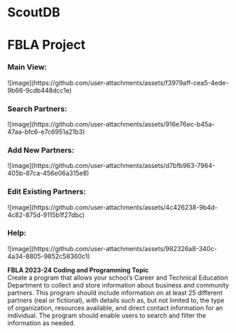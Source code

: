 # ScoutDB
 <h1>FBLA Project</h1>
<h3>Main View:</h3>
![image](https://github.com/user-attachments/assets/f3979aff-cea5-4ede-9b66-9cdb448dcc1e)
<h3>Search Partners:</h3>
![image](https://github.com/user-attachments/assets/916e76ec-b45a-47aa-bfc6-e7c6951a21b3)
<h3>Add New Partners:</h3>
![image](https://github.com/user-attachments/assets/d7bfb963-7964-405b-87ca-456e06a315e8)
<h3>Edit Existing Partners:</h3>
![image](https://github.com/user-attachments/assets/4c426238-9b4d-4c82-875d-9115b1f27dbc)
<h3>Help:</h3>
![image](https://github.com/user-attachments/assets/982326a8-340c-4a34-8805-9852c58360c1)

<strong>FBLA 2023-24 Coding and Programming Topic</strong><br>
Create a program that allows your school’s Career and Technical Education Department to
collect and store information about business and community partners. This program should
include information on at least 25 different partners (real or fictional), with details such as,
but not limited to, the type of organization, resources available, and direct contact
information for an individual. The program should enable users to search and filter the
information as needed.


